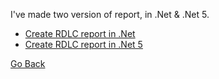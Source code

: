 I've made two version of report, in .Net & .Net 5. 
* [Create RDLC report in .Net](dotNet-guide.md)
* [Create RDLC report in .Net 5](dotNet-5-guide.md)

[Go Back](https://github.com/TahirAnny/ReportRdlc)
